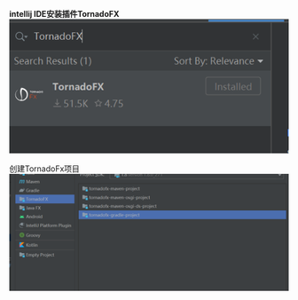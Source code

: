 **intellij IDE安装插件TornadoFX** 
![img_1.png](imagers/img_1.png)

创建TornadoFx项目
![img.png](imagers/img.png)
